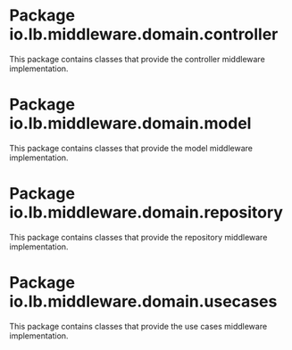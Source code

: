 # Package io.lb.middleware.domain.controller
This package contains classes that provide the controller middleware implementation.

# Package io.lb.middleware.domain.model
This package contains classes that provide the model middleware implementation.

# Package io.lb.middleware.domain.repository
This package contains classes that provide the repository middleware implementation.

# Package io.lb.middleware.domain.usecases
This package contains classes that provide the use cases middleware implementation.